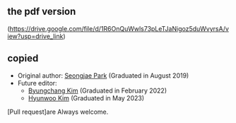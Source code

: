 ## the pdf version

(https://drive.google.com/file/d/1R6OnQuWwls73pLeTJaNigoz5duWvyrsA/view?usp=drive_link)
 


## copied 
- Original author: [Seongjae Park](https://sjp38.github.io/ko/) (Graduated in August 2019)
- Future editor:
     - [Byungchang Kim](https://bckim92.github.io) (Graduated in February 2022)
     - [Hyunwoo Kim](https://hyunw.kim) (Graduated in May 2023)

[Pull request]are Always welcome.
